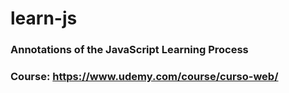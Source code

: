 # learn-js
### Annotations of the JavaScript Learning Process
### Course: https://www.udemy.com/course/curso-web/
